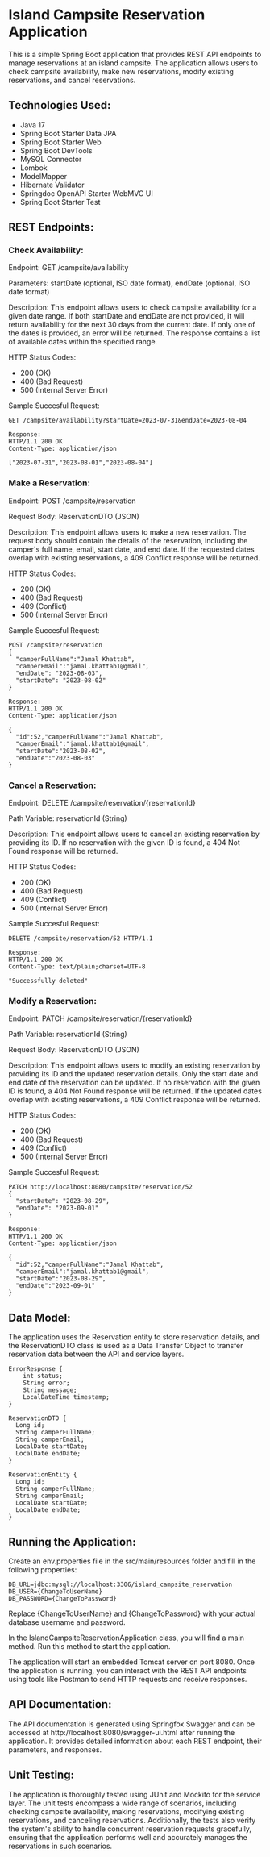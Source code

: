 # Island Campsite Reservation Application

This is a simple Spring Boot application that provides REST API endpoints to manage reservations at an island campsite. The application allows users to check campsite availability, make new reservations, modify existing reservations, and cancel reservations.

## Technologies Used:
- Java 17
- Spring Boot Starter Data JPA
- Spring Boot Starter Web
- Spring Boot DevTools
- MySQL Connector
- Lombok
- ModelMapper
- Hibernate Validator
- Springdoc OpenAPI Starter WebMVC UI
- Spring Boot Starter Test

## REST Endpoints:

### Check Availability:
Endpoint: GET /campsite/availability  
  
Parameters: startDate (optional, ISO date format), endDate (optional, ISO date format)  
  
Description: This endpoint allows users to check campsite availability for a given date range. If both startDate and endDate are not provided, it will return availability for the next 30 days from the current date. If only one of the dates is provided, an error will be returned. The response contains a list of available dates within the specified range.

  HTTP Status Codes:
- 200 (OK)
- 400 (Bad Request)
- 500 (Internal Server Error)
  
Sample Succesful Request:
  ```
  GET /campsite/availability?startDate=2023-07-31&endDate=2023-08-04
 
  Response: 
  HTTP/1.1 200 OK
  Content-Type: application/json
  
  ["2023-07-31","2023-08-01","2023-08-04"]
  ```
  

### Make a Reservation:

Endpoint: POST /campsite/reservation  
  
Request Body: ReservationDTO (JSON)  
  
Description: This endpoint allows users to make a new reservation. The request body should contain the details of the reservation, including the camper's full name, email, start date, and end date. If the requested dates overlap with existing reservations, a 409 Conflict response will be returned.  

  HTTP Status Codes:
- 200 (OK)
- 400 (Bad Request)
- 409 (Conflict)
- 500 (Internal Server Error)
  
Sample Succesful Request:
  ```
  POST /campsite/reservation 
  {
    "camperFullName":"Jamal Khattab",
    "camperEmail":"jamal.khattab1@gmail",
    "endDate": "2023-08-03",
    "startDate": "2023-08-02"
  }
  
  Response: 
  HTTP/1.1 200 OK
  Content-Type: application/json
  
  {
    "id":52,"camperFullName":"Jamal Khattab",
    "camperEmail":"jamal.khattab1@gmail",
    "startDate":"2023-08-02",
    "endDate":"2023-08-03"
  }
  ```

### Cancel a Reservation:
Endpoint: DELETE /campsite/reservation/{reservationId}  
  
Path Variable: reservationId (String)  
  
Description: This endpoint allows users to cancel an existing reservation by providing its ID. If no reservation with the given ID is found, a 404 Not Found response will be returned.

  HTTP Status Codes:
- 200 (OK)
- 400 (Bad Request)
- 409 (Conflict)
- 500 (Internal Server Error)
  
Sample Succesful Request:
  ```
  DELETE /campsite/reservation/52 HTTP/1.1
 
  Response:
  HTTP/1.1 200 OK
  Content-Type: text/plain;charset=UTF-8
  
  "Successfully deleted"
  ```  

### Modify a Reservation:
Endpoint: PATCH /campsite/reservation/{reservationId}  
  
Path Variable: reservationId (String)  
  
Request Body: ReservationDTO (JSON)
  
Description: This endpoint allows users to modify an existing reservation by providing its ID and the updated reservation details. Only the start date and end date of the reservation can be updated. If no reservation with the given ID is found, a 404 Not Found response will be returned. If the updated dates overlap with existing reservations, a 409 Conflict response will be returned.

  HTTP Status Codes:
- 200 (OK)
- 400 (Bad Request)
- 409 (Conflict)
- 500 (Internal Server Error)
  
Sample Succesful Request:
```
PATCH http://localhost:8080/campsite/reservation/52
{
  "startDate": "2023-08-29",
  "endDate": "2023-09-01"
}

Response:
HTTP/1.1 200 OK
Content-Type: application/json

{
  "id":52,"camperFullName":"Jamal Khattab",
  "camperEmail":"jamal.khattab1@gmail",
  "startDate":"2023-08-29",
  "endDate":"2023-09-01"
}
```
  

## Data Model:

The application uses the Reservation entity to store reservation details, and the ReservationDTO class is used as a Data Transfer Object to transfer reservation data between the API and service layers.

```
ErrorResponse {
    int status;
    String error;
    String message;
    LocalDateTime timestamp;
}

ReservationDTO {
  Long id;
  String camperFullName;
  String camperEmail;
  LocalDate startDate;
  LocalDate endDate;
}

ReservationEntity {
  Long id;
  String camperFullName;
  String camperEmail;
  LocalDate startDate;
  LocalDate endDate;
}
```

## Running the Application:

Create an env.properties file in the src/main/resources folder and fill in the following properties:
```
DB_URL=jdbc:mysql://localhost:3306/island_campsite_reservation
DB_USER={ChangeToUserName}
DB_PASSWORD={ChangeToPassword}
```
Replace {ChangeToUserName} and {ChangeToPassword} with your actual database username and password.

In the IslandCampsiteReservationApplication class, you will find a main method. Run this method to start the application.

The application will start an embedded Tomcat server on port 8080. Once the application is running, you can interact with the REST API endpoints using tools like Postman to send HTTP requests and receive responses.

## API Documentation:

The API documentation is generated using Springfox Swagger and can be accessed at http://localhost:8080/swagger-ui.html after running the application. It provides detailed information about each REST endpoint, their parameters, and responses.

## Unit Testing:

The application is thoroughly tested using JUnit and Mockito for the service layer. The unit tests encompass a wide range of scenarios, including checking campsite availability, making reservations, modifying existing reservations, and canceling reservations. Additionally, the tests also verify the system's ability to handle concurrent reservation requests gracefully, ensuring that the application performs well and accurately manages the reservations in such scenarios.

